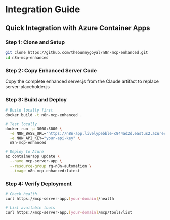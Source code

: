 # Integration Guide

## Quick Integration with Azure Container Apps

### Step 1: Clone and Setup
```bash
git clone https://github.com/thebunnygoyal/n8n-mcp-enhanced.git
cd n8n-mcp-enhanced
```

### Step 2: Copy Enhanced Server Code
Copy the complete enhanced server.js from the Claude artifact to replace server-placeholder.js

### Step 3: Build and Deploy
```bash
# Build locally first
docker build -t n8n-mcp-enhanced .

# Test locally
docker run -p 3000:3000 \
  -e N8N_BASE_URL="https://n8n-app.livelypebble-c844ad2d.eastus2.azurecontainerapps.io" \
  -e N8N_API_KEY="your-api-key" \
  n8n-mcp-enhanced

# Deploy to Azure
az containerapp update \
  --name mcp-server-app \
  --resource-group rg-n8n-automation \
  --image n8n-mcp-enhanced:latest
```

### Step 4: Verify Deployment
```bash
# Check health
curl https://mcp-server-app.[your-domain]/health

# List available tools
curl https://mcp-server-app.[your-domain]/mcp/tools/list
```